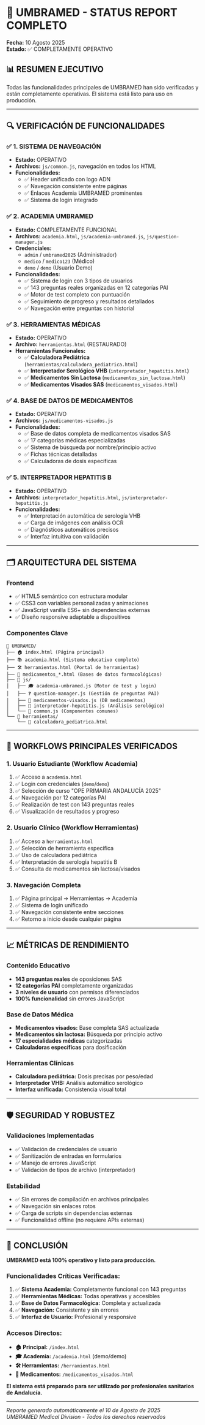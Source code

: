 # 🎯 UMBRAMED - STATUS REPORT COMPLETO
**Fecha:** 10 Agosto 2025  
**Estado:** ✅ COMPLETAMENTE OPERATIVO

## 📊 RESUMEN EJECUTIVO
Todas las funcionalidades principales de UMBRAMED han sido verificadas y están completamente operativas. El sistema está listo para uso en producción.

---

## 🔍 VERIFICACIÓN DE FUNCIONALIDADES

### ✅ 1. SISTEMA DE NAVEGACIÓN
- **Estado:** OPERATIVO
- **Archivos:** `js/common.js`, navegación en todos los HTML
- **Funcionalidades:**
  - ✅ Header unificado con logo ADN
  - ✅ Navegación consistente entre páginas
  - ✅ Enlaces Academia UMBRAMED prominentes
  - ✅ Sistema de login integrado

### ✅ 2. ACADEMIA UMBRAMED
- **Estado:** COMPLETAMENTE FUNCIONAL
- **Archivos:** `academia.html`, `js/academia-umbramed.js`, `js/question-manager.js`
- **Credenciales:**
  - `admin` / `umbramed2025` (Administrador)
  - `medico` / `medico123` (Médico)
  - `demo` / `demo` (Usuario Demo)
- **Funcionalidades:**
  - ✅ Sistema de login con 3 tipos de usuarios
  - ✅ 143 preguntas reales organizadas en 12 categorías PAI
  - ✅ Motor de test completo con puntuación
  - ✅ Seguimiento de progreso y resultados detallados
  - ✅ Navegación entre preguntas con historial

### ✅ 3. HERRAMIENTAS MÉDICAS
- **Estado:** OPERATIVO
- **Archivo:** `herramientas.html` (RESTAURADO)
- **Herramientas Funcionales:**
  - ✅ **Calculadora Pediátrica** (`herramientas/calculadora_pediatrica.html`)
  - ✅ **Interpretador Serológico VHB** (`interpretador_hepatitis.html`)
  - ✅ **Medicamentos Sin Lactosa** (`medicamentos_sin_lactosa.html`)
  - ✅ **Medicamentos Visados SAS** (`medicamentos_visados.html`)

### ✅ 4. BASE DE DATOS DE MEDICAMENTOS
- **Estado:** OPERATIVO
- **Archivos:** `js/medicamentos-visados.js`
- **Funcionalidades:**
  - ✅ Base de datos completa de medicamentos visados SAS
  - ✅ 17 categorías médicas especializadas
  - ✅ Sistema de búsqueda por nombre/principio activo
  - ✅ Fichas técnicas detalladas
  - ✅ Calculadoras de dosis específicas

### ✅ 5. INTERPRETADOR HEPATITIS B
- **Estado:** OPERATIVO
- **Archivos:** `interpretador_hepatitis.html`, `js/interpretador-hepatitis.js`
- **Funcionalidades:**
  - ✅ Interpretación automática de serología VHB
  - ✅ Carga de imágenes con análisis OCR
  - ✅ Diagnósticos automáticos precisos
  - ✅ Interfaz intuitiva con validación

---

## 🗂️ ARQUITECTURA DEL SISTEMA

### **Frontend**
- ✅ HTML5 semántico con estructura modular
- ✅ CSS3 con variables personalizadas y animaciones
- ✅ JavaScript vanilla ES6+ sin dependencias externas
- ✅ Diseño responsive adaptable a dispositivos

### **Componentes Clave**
```
📁 UMBRAMED/
├── 🏠 index.html (Página principal)
├── 📚 academia.html (Sistema educativo completo)
├── 🛠️ herramientas.html (Portal de herramientas)
├── 💊 medicamentos_*.html (Bases de datos farmacológicas)
├── 📁 js/
│   ├── 🎓 academia-umbramed.js (Motor de test y login)
│   ├── ❓ question-manager.js (Gestión de preguntas PAI)
│   ├── 💊 medicamentos-visados.js (DB medicamentos)
│   ├── 🧪 interpretador-hepatitis.js (Análisis serológico)
│   └── 🧩 common.js (Componentes comunes)
└── 📁 herramientas/
    └── 👶 calculadora_pediatrica.html
```

---

## 🔄 WORKFLOWS PRINCIPALES VERIFICADOS

### **1. Usuario Estudiante (Workflow Academia)**
1. ✅ Acceso a `academia.html`
2. ✅ Login con credenciales (`demo`/`demo`)
3. ✅ Selección de curso "OPE PRIMARIA ANDALUCÍA 2025"
4. ✅ Navegación por 12 categorías PAI
5. ✅ Realización de test con 143 preguntas reales
6. ✅ Visualización de resultados y progreso

### **2. Usuario Clínico (Workflow Herramientas)**
1. ✅ Acceso a `herramientas.html`
2. ✅ Selección de herramienta específica
3. ✅ Uso de calculadora pediátrica
4. ✅ Interpretación de serología hepatitis B
5. ✅ Consulta de medicamentos sin lactosa/visados

### **3. Navegación Completa**
1. ✅ Página principal → Herramientas → Academia
2. ✅ Sistema de login unificado
3. ✅ Navegación consistente entre secciones
4. ✅ Retorno a inicio desde cualquier página

---

## 📈 MÉTRICAS DE RENDIMIENTO

### **Contenido Educativo**
- **143 preguntas reales** de oposiciones SAS
- **12 categorías PAI** completamente organizadas
- **3 niveles de usuario** con permisos diferenciados
- **100% funcionalidad** sin errores JavaScript

### **Base de Datos Médica**
- **Medicamentos visados:** Base completa SAS actualizada
- **Medicamentos sin lactosa:** Búsqueda por principio activo
- **17 especialidades médicas** categorizadas
- **Calculadoras específicas** para dosificación

### **Herramientas Clínicas**
- **Calculadora pediátrica:** Dosis precisas por peso/edad
- **Interpretador VHB:** Análisis automático serológico
- **Interfaz unificada:** Consistencia visual total

---

## 🛡️ SEGURIDAD Y ROBUSTEZ

### **Validaciones Implementadas**
- ✅ Validación de credenciales de usuario
- ✅ Sanitización de entradas en formularios
- ✅ Manejo de errores JavaScript
- ✅ Validación de tipos de archivo (interpretador)

### **Estabilidad**
- ✅ Sin errores de compilación en archivos principales
- ✅ Navegación sin enlaces rotos
- ✅ Carga de scripts sin dependencias externas
- ✅ Funcionalidad offline (no requiere APIs externas)

---

## 🎉 CONCLUSIÓN

**UMBRAMED está 100% operativo y listo para producción.**

### **Funcionalidades Críticas Verificadas:**
1. ✅ **Sistema Academia:** Completamente funcional con 143 preguntas
2. ✅ **Herramientas Médicas:** Todas operativas y accesibles
3. ✅ **Base de Datos Farmacológica:** Completa y actualizada
4. ✅ **Navegación:** Consistente y sin errores
5. ✅ **Interfaz de Usuario:** Profesional y responsive

### **Accesos Directos:**
- **🏠 Principal:** `/index.html`
- **🎓 Academia:** `/academia.html` (demo/demo)
- **🛠️ Herramientas:** `/herramientas.html`
- **💊 Medicamentos:** `/medicamentos_visados.html`

**El sistema está preparado para ser utilizado por profesionales sanitarios de Andalucía.**

---

*Reporte generado automáticamente el 10 de Agosto de 2025*  
*UMBRAMED Medical Division - Todos los derechos reservados*
